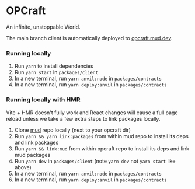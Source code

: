 # OPCraft

An infinite, unstoppable World.

The main branch client is automatically deployed to [opcraft.mud.dev](https://opcraft.mud.dev).

### Running locally

1. Run `yarn` to install dependencies
2. Run `yarn start` in `packages/client`
3. In a new terminal, run `yarn anvil:node` in `packages/contracts`
4. In a new terminal, run `yarn deploy:anvil` in `packages/contracts`

### Running locally with HMR

Vite + HMR doesn't fully work and React changes will cause a full page reload unless we take a few extra steps to link packages locally.

1. Clone [mud](https://github.com/latticexyz/mud) repo locally (next to your opcraft dir)
2. Run `yarn && yarn link:packages` from within mud repo to install its deps and link packages
3. Run `yarn && link:mud` from within opcraft repo to install its deps and link mud packages
4. Run `yarn dev` in `packages/client` (note `yarn dev` not `yarn start` like above)
5. In a new terminal, run `yarn anvil:node` in `packages/contracts`
6. In a new terminal, run `yarn deploy:anvil` in `packages/contracts`

